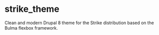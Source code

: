 # strike_theme
Clean and modern Drupal 8 theme for the Strike distribution based on the Bulma flexbox framework.
